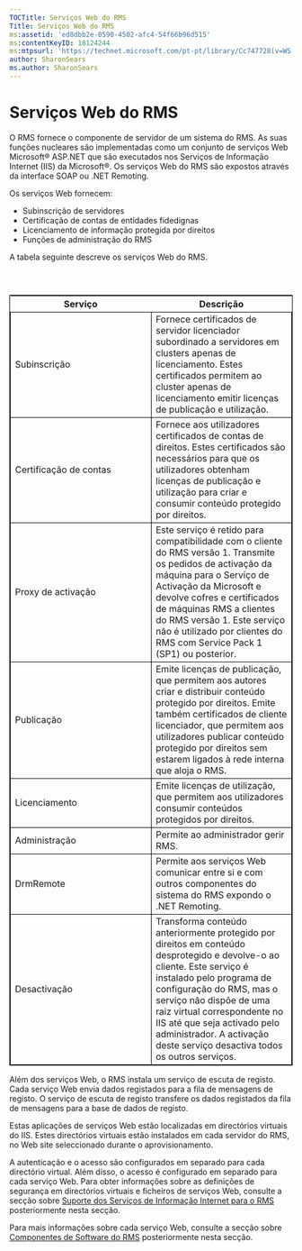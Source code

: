 ```yaml
---
TOCTitle: Serviços Web do RMS
Title: Serviços Web do RMS
ms:assetid: 'ed8dbb2e-0590-4502-afc4-54f66b96d515'
ms:contentKeyID: 18124244
ms:mtpsurl: 'https://technet.microsoft.com/pt-pt/library/Cc747728(v=WS.10)'
author: SharonSears
ms.author: SharonSears
---
```


Serviços Web do RMS
===================

O RMS fornece o componente de servidor de um sistema do RMS. As suas funções nucleares são implementadas como um conjunto de serviços Web Microsoft® ASP.NET que são executados nos Serviços de Informação Internet (IIS) da Microsoft®. Os serviços Web do RMS são expostos através da interface SOAP ou .NET Remoting.

Os serviços Web fornecem:

-   Subinscrição de servidores
-   Certificação de contas de entidades fidedignas
-   Licenciamento de informação protegida por direitos
-   Funções de administração do RMS

A tabela seguinte descreve os serviços Web do RMS.

###  

 
<table style="border:1px solid black;">
<colgroup>
<col width="50%" />
<col width="50%" />
</colgroup>
<thead>
<tr class="header">
<th>Serviço</th>
<th>Descrição</th>
</tr>
</thead>
<tbody>
<tr class="odd">
<td style="border:1px solid black;">Subinscrição</td>
<td style="border:1px solid black;">Fornece certificados de servidor licenciador subordinado a servidores em clusters apenas de licenciamento. Estes certificados permitem ao cluster apenas de licenciamento emitir licenças de publicação e utilização.</td>
</tr>
<tr class="even">
<td style="border:1px solid black;">Certificação de contas</td>
<td style="border:1px solid black;">Fornece aos utilizadores certificados de contas de direitos. Estes certificados são necessários para que os utilizadores obtenham licenças de publicação e utilização para criar e consumir conteúdo protegido por direitos.</td>
</tr>
<tr class="odd">
<td style="border:1px solid black;">Proxy de activação</td>
<td style="border:1px solid black;">Este serviço é retido para compatibilidade com o cliente do RMS versão 1. Transmite os pedidos de activação da máquina para o Serviço de Activação da Microsoft e devolve cofres e certificados de máquinas RMS a clientes do RMS versão 1. Este serviço não é utilizado por clientes do RMS com Service Pack 1 (SP1) ou posterior.</td>
</tr>
<tr class="even">
<td style="border:1px solid black;">Publicação</td>
<td style="border:1px solid black;">Emite licenças de publicação, que permitem aos autores criar e distribuir conteúdo protegido por direitos. Emite também certificados de cliente licenciador, que permitem aos utilizadores publicar conteúdo protegido por direitos sem estarem ligados à rede interna que aloja o RMS.</td>
</tr>
<tr class="odd">
<td style="border:1px solid black;">Licenciamento</td>
<td style="border:1px solid black;">Emite licenças de utilização, que permitem aos utilizadores consumir conteúdos protegidos por direitos.</td>
</tr>
<tr class="even">
<td style="border:1px solid black;">Administração</td>
<td style="border:1px solid black;">Permite ao administrador gerir RMS.</td>
</tr>
<tr class="odd">
<td style="border:1px solid black;">DrmRemote</td>
<td style="border:1px solid black;">Permite aos serviços Web comunicar entre si e com outros componentes do sistema do RMS expondo o .NET Remoting.</td>
</tr>
<tr class="even">
<td style="border:1px solid black;">Desactivação</td>
<td style="border:1px solid black;">Transforma conteúdo anteriormente protegido por direitos em conteúdo desprotegido e devolve-o ao cliente. Este serviço é instalado pelo programa de configuração do RMS, mas o serviço não dispõe de uma raiz virtual correspondente no IIS até que seja activado pelo administrador. A activação deste serviço desactiva todos os outros serviços.</td>
</tr>
</tbody>
</table>
  
Além dos serviços Web, o RMS instala um serviço de escuta de registo. Cada serviço Web envia dados registados para a fila de mensagens de registo. O serviço de escuta de registo transfere os dados registados da fila de mensagens para a base de dados de registo.
  
Estas aplicações de serviços Web estão localizadas em directórios virtuais do IIS. Estes directórios virtuais estão instalados em cada servidor do RMS, no Web site seleccionado durante o aprovisionamento.
  
A autenticação e o acesso são configurados em separado para cada directório virtual. Além disso, o acesso é configurado em separado para cada serviço Web. Para obter informações sobre as definições de segurança em directórios virtuais e ficheiros de serviços Web, consulte a secção sobre [Suporte dos Serviços de Informação Internet para o RMS](https://technet.microsoft.com/bd4dc69f-1e4e-4e95-9ae2-c925d8a14d4c) posteriormente nesta secção.
  
Para mais informações sobre cada serviço Web, consulte a secção sobre [Componentes de Software do RMS](https://technet.microsoft.com/e38a840e-f390-48fd-8354-50108a64f5ca) posteriormente nesta secção.
